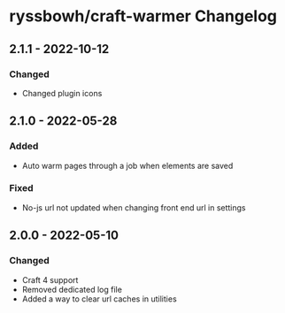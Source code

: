 # ryssbowh/craft-warmer Changelog

## 2.1.1 - 2022-10-12
### Changed
- Changed plugin icons

## 2.1.0 - 2022-05-28
### Added
- Auto warm pages through a job when elements are saved
### Fixed
- No-js url not updated when changing front end url in settings

## 2.0.0 - 2022-05-10
### Changed
- Craft 4 support
- Removed dedicated log file
- Added a way to clear url caches in utilities